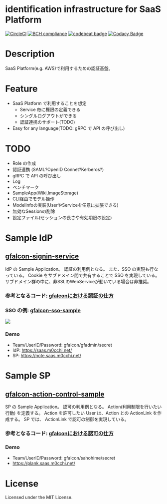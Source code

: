 # identification infrastructure for SaaS Platform
[![CircleCI](https://circleci.com/gh/m0cchi/gfalcon.svg?style=svg)](https://circleci.com/gh/m0cchi/gfalcon)
[![BCH compliance](https://bettercodehub.com/edge/badge/m0cchi/gfalcon?branch=master)](https://bettercodehub.com/)
[![codebeat badge](https://codebeat.co/badges/c50993b8-1cbc-4e6a-ad94-43c31c30d020)](https://codebeat.co/projects/github-com-m0cchi-gfalcon-master)
[![Codacy Badge](https://api.codacy.com/project/badge/Grade/d683d6b0287b4d7cb11c6a2893768006)](https://www.codacy.com/app/boom.boom.planet/gfalcon?utm_source=github.com&amp;utm_medium=referral&amp;utm_content=m0cchi/gfalcon&amp;utm_campaign=Badge_Grade)

# Description
SaaS Platform(e.g. AWS)で利用するための認証基盤。

# Feature
- SaaS Platform で利用することを想定
   - Service 毎に権限の定義できる
   - シングルログアウトができる
   - 認証連携のサポート(TODO)
- Easy for any language(TODO: gRPC で API の呼び出し)

# TODO
- Role の作成
- 認証連携 (SAML?OpenID Connet?Kerberos?)
- gRPC で API の呼び出し
- Log
- ベンチマーク
- SampleApp(Wiki,ImageStorage)
- CLI経由でモデル操作
- ModelInfoの実装(UserやServiceを任意に拡張できる)
- 無効なSessionの削除
- 設定ファイル(セッションの長さや有効期限の設定)

# Sample IdP
## [gfalcon-signin-service](https://github.com/m0cchi/gfalcon-signin-service)
IdP の Sample Application。
認証の利用例となる。
また、SSO の実現も行なっている。
Cookie をサブドメイン間で共有することで SSO を実現している。
サブドメイン群の中に、非SSLのWebServiceが動いている場合は非推奨。
### 参考となるコード: [gfalconにおける認証の仕方](https://github.com/m0cchi/gfalcon-signin-service/blob/master/app/server.go#L58-L71)
### SSO の例: [gfalcon-sso-sample](https://github.com/m0cchi/gfalcon-sso-sample)
![](https://i.gyazo.com/1cde44d51b4356e8cedbc8029b9be131.gif)
### Demo
- Team/UserID/Password: gfalcon/gfadmin/secret
- IdP: https://saas.m0cchi.net/
- SP:  https://note.saas.m0cchi.net/

# Sample SP
## [gfalcon-action-control-sample](https://github.com/m0cchi/gfalcon-action-control-sample)
SP の Sample Application。
認可の利用例となる。
Action(利用制限を行いたい行動) を定義する。
Action を許可したい User は、Action との ActionLink を作成する。
SP では、 ActionLink で認可の制御を実現している。
### 参考となるコード: [gfalconにおける認可の仕方](https://github.com/m0cchi/gfalcon-action-control-sample/blob/master/server.go#L93-L97)
### Demo
- Team/UserID/Password: gfalcon/sahohime/secret
- https://plank.saas.m0cchi.net/

# License
Licensed under the MIT License.